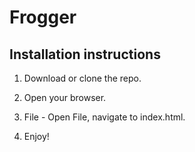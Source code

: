 # Frogger

## Installation instructions

1. Download or clone the repo.

2. Open your browser.

3. File - Open File, navigate to index.html.

4. Enjoy!
